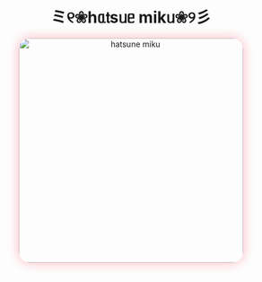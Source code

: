 <div align="center">

<h1>ミ୧❀һᥲ𝗍sᥙᥱ mіkᥙ❀୨彡</h1>  

<img src="https://i.postimg.cc/LX5nPxBN/1758075008638.jpg" alt="hatsune miku" width="400" style="border-radius: 20px; box-shadow: 0px 0px 20px #ffb6c1;"/>

</div>